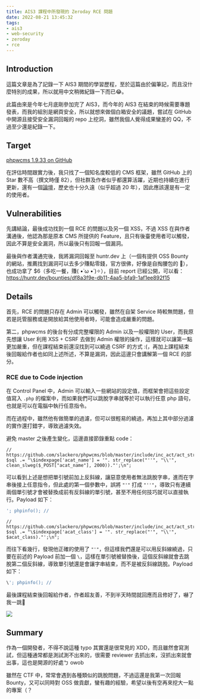 ```yaml
---
title: AIS3 課程中所發現的 Zeroday RCE 問題
date: 2022-08-21 13:45:32
tags:
- ais3
- web-security
- zeroday
- rce
---
```


## Introduction

這篇文章是為了記錄一下 AIS3 期間的學習歷程，至於這篇由於偏筆記，而且沒什麼特別的成果，所以就用中文稍微紀錄一下而已😂。

此篇由來是今年七月底剛參加完了 AIS3，而今年的 AIS3 在結束的時候需要專題發表，而我的組別是網頁安全，所以就想來做個白箱安全的議題，嘗試在 GitHub 中開源且接受安全漏洞回報的 repo 上挖洞，雖然我個人覺得成果蠻差的 QQ，不過至少還是紀錄一下。

## Target

[phpwcms 1.9.33 on GitHub](https://github.com/slackero/phpwcms)

在評估時間跟實力後，我只找了一個知名度較低的 CMS 框架，雖然 GitHub 上的 Star 數不高（撰文時僅 82），但社群及作者似乎都還算活躍，近期也持續在進行更新，還有一個[論壇](https://forum.phpwcms.org/)，歷史也十分久遠（似乎超過 20 年），因此應該還是有一定的使用者。

## Vulnerabilities

先講結論，最後成功找到一個 RCE 的問題以及另一個 XSS，不過 XSS 在與作者溝通後，他認為那是原本 CMS 所提供的 Feature，且只有後臺使用者可以觸發，因此不算是安全漏洞，所以最後只有回報一個漏洞。

最後與作者溝通完後，我將漏洞回報至 huntr.dev 上（一個有提供 OSS Bounty 的網站，推薦找到漏洞可以去多少賺點零錢，官方很佛，好像是自掏腰包的 🤣），也成功拿了 $6（多吃一餐，賺( •̀ ω •́ )✧），目前 report 已經公開，可以看：
<https://huntr.dev/bounties/df8a3f9e-db11-4aa5-bfa9-1af1ee892f15>

## Details

首先，RCE 的問題只存在 Admin 可以觸發，雖然在自架 Service 時較無問題，但若是託管服務或是開放給其他使用者時，可能會造成嚴重的問題。

第二，phpwcms 的後台有分成完整權限的 Admin 以及一般權限的 User，而我原先想讓 User 利用 XSS + CSRF 去做到 Admin 權限的操作，這樣就可以讓第一點更加嚴重，但在課程結束前還沒找到可以繞過 CSRF 的方式 :(，再加上課程結束後回報給作者也如同上述所述，不算是漏洞，因此這邊只會講解第一個 RCE 的部分。

### RCE due to Code injection

在 Control Panel 中，Admin 可以輸入一些網站的設定值，而框架會把這些設定值寫入 `.php` 的檔案中，而如果我們可以跳脫字串就等於可以執行任意 php 語句，也就是可以在電腦中執行任意指令。

而在過程中，雖然他有做簡單的過濾，但可以很輕易的繞過，再加上其中部分過濾的實作還打錯字，導致過濾失效。

避免 master 之後產生變化，這邊直接節錄重點 code：

```php=85
// https://github.com/slackero/phpwcms/blob/master/include/inc_act/act_structure.php#L85
$sql .= "\$indexpage['acat_name'] = '". str_replace("''", "\\'", clean_slweg($_POST["acat_name"], 2000))."';\n";
```

可以看到上述是想把單引號前加上反斜線，讓惡意使用者無法跳脫字串，進而在字串後接上任意指令，但此處的第一個參數中，誤將 `"'"` 打成 `"''"`，導致只有連續兩個單引號才會被替換成前有反斜線的單引號，甚至不用任何技巧就可以直接執行。Payload 如下：

```php
'; phpinfo(); //
```

```php=109
// https://github.com/slackero/phpwcms/blob/master/include/inc_act/act_structure.php#L109
$sql .= "\$indexpage['acat_class'] = '". str_replace("'", "\\'", $acat_class)."';\n";
```

而往下看幾行，發現他正確的使用了 `"'"`，但這樣我們還是可以用反斜線繞過，只要在前述的 Payload 前加一個 `\`，這樣在單引號被替換後，這個反斜線就會去跳脫第二個反斜線，導致單引號還是會讓字串結束，而不是被反斜線跳脫。Payload 如下：

```php
\'; phpinfo(); //
```

最後課程結束後回報給作者，作者超友善，不到半天時間就回應而且修好了，嚇了我一跳🤣

![](https://i.imgur.com/En1DfAs.png)

## Summary

作為一個開發者，不得不說這種 typo 其實還是很常見的 XDD，而且雖然會寫測試，但這種通常都是測試測不出來的，很需要 reviewer 去抓出來，沒抓出來就會出事，這也是開源的好處ㄅ owob

雖然在 CTF 中，常常會遇到各種類似的跳脫問題，不過這還是我第一次回報 Bounty，又可以同時對 OSS 做貢獻，蠻有趣的經驗，希望以後有空再來挖大一點的專案（？